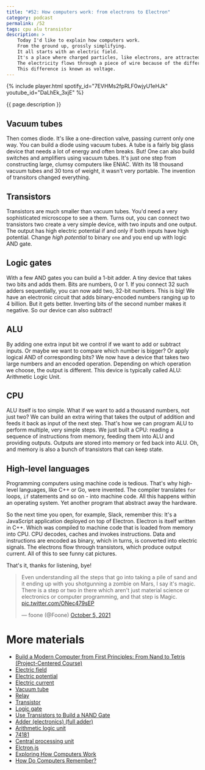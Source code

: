 ```yaml
---
title: "#52: How computers work: from electrons to Electron"
category: podcast
permalink: /52
tags: cpu alu transistor
description: >
    Today I'd like to explain how computers work.
    From the ground up, grossly simplifying.
    It all starts with an electric field.
    It's a place where charged particles, like electrons, are attracted or repelled.
    The electricity flows through a piece of wire because of the difference in electric field potential on wire's ends.
    This difference is known as voltage.
---
```


{% include player.html spotify_id="7EVHMs2fpRLF0wjyU1eHJk" youtube_id="DaLhEk_3xjE" %}

{{ page.description }}

## Vacuum tubes

Then comes diode.
It's like a one-direction valve, passing current only one way.
You can build a diode using vacuum tubes.
A tube is a fairly big glass device that needs a lot of energy and often breaks.
But!
One can also build switches and amplifiers using vacuum tubes.
It's just one step from constructing large, clumsy computers like ENIAC.
With its 18 thousand vacuum tubes and 30 tons of weight, it wasn't very portable.
The invention of transitors changed everything.

## Transistors

Transistors are much smaller than vacuum tubes.
You'd need a very sophisticated microscope to see a them.
Turns out, you can connect two transistors two create a very simple device, with two inputs and one output.
The output has high electric potential if and only if both inputs have high potential.
Change _high potential_ to binary `one` and you end up with logic AND gate.

## Logic gates

With a few AND gates you can build a 1-bit adder.
A tiny device that takes two bits and adds them.
Bits are numbers, 0 or 1.
If you connect 32 such adders sequentially, you can now add two, 32-bit numbers.
This is big!
We have an electronic circuit that adds binary-encoded numbers ranging up to 4 billion.
But it gets better.
Inverting bits of the second number makes it negative.
So our device can also subtract!

## ALU

By adding one extra input bit we control if we want to add or subtract inputs.
Or maybe we want to compare which number is bigger?
Or apply logical AND of corresponding bits?
We now have a device that takes two large numbers and an encoded operation.
Depending on which operation we choose, the output is different.
This device is typically called ALU: Arithmetic Logic Unit.

## CPU

ALU itself is too simple.
What if we want to add a thousand numbers, not just two?
We can build an extra wiring that takes the output of addition and feeds it back as input of the next step.
That's how we can program ALU to perform multiple, very simple steps.
We just built a CPU: reading a sequence of instructions from memory, feeding them into ALU and providing outputs.
Outputs are stored into memory or fed back into ALU.
Oh, and memory is also a bunch of transistors that can keep state.

## High-level languages

Programming computers using machine code is tedious.
That's why high-level languages, like C++ or Go, were invented.
The compiler translates `for` loops, `if` statements and so on - into machine code.
All this happens within an operating system.
Yet another program that abstract away the hardware.

So the next time you open, for example, Slack, remember this:
It's a JavaScript application deployed on top of Electron.
Electron is itself written in C++.
Which was compiled to machine code that is loaded from memory into CPU.
CPU decodes, caches and invokes instructions.
Data and instructions are encoded as binary, which in turns, is converted into electric signals.
The electrons flow through transistors, which produce output current.
All of this to see funny cat pictures.

That's it, thanks for listening, bye!


<blockquote class="twitter-tweet"><p lang="en" dir="ltr">Even understanding all the steps that go into taking a pile of sand and it ending up with you shotgunning a zombie on Mars, I say it&#39;s magic. There is a step or two in there which aren&#39;t just material science or electronics or computer programming, and that step is Magic. <a href="https://t.co/ONec479sEP">pic.twitter.com/ONec479sEP</a></p>&mdash; foone (@Foone) <a href="https://twitter.com/Foone/status/1445437908064751621?ref_src=twsrc%5Etfw">October 5, 2021</a></blockquote> <script async src="https://platform.twitter.com/widgets.js" charset="utf-8"></script>

# More materials

* [Build a Modern Computer from First Principles: From Nand to Tetris (Project-Centered Course)](https://www.coursera.org/learn/build-a-computer)
* [Electric field](https://en.wikipedia.org/wiki/Electric_field)
* [Electric potential](https://en.wikipedia.org/wiki/Electric_potential)
* [Electric current](https://en.wikipedia.org/wiki/Electric_current)
* [Vacuum tube](https://en.wikipedia.org/wiki/Vacuum_tube)
* [Relay](https://en.wikipedia.org/wiki/Relay)
* [Transistor](https://en.wikipedia.org/wiki/Transistor)
* [Logic gate](https://en.wikipedia.org/wiki/Logic_gate)
* [Use Transistors to Build a NAND Gate](http://mathcenter.oxford.emory.edu/site/cs170/nandFromTransistors/)
* [Adder (electronics) (full adder)](https://en.wikipedia.org/wiki/Adder_(electronics) (full adder))
* [Arithmetic logic unit](https://en.wikipedia.org/wiki/Arithmetic_logic_unit)
* [74181](https://en.wikipedia.org/wiki/74181)
* [Central processing unit](https://en.wikipedia.org/wiki/Central_processing_unit)
* [Elctron.js](https://www.electronjs.org/)
* [Exploring How Computers Work](https://www.youtube.com/watch?v=QZwneRb-zqA)
* [How Do Computers Remember?](https://www.youtube.com/watch?v=I0-izyq6q5s)
